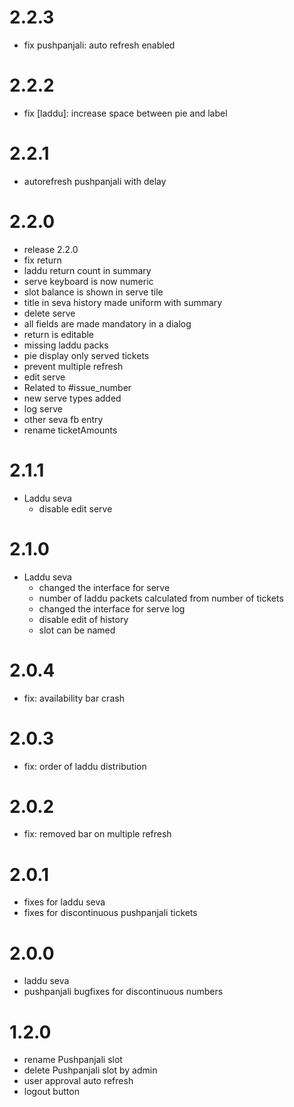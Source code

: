 # 2.2.3
- fix pushpanjali: auto refresh enabled

# 2.2.2
- fix [laddu]: increase space between pie and label

# 2.2.1
- autorefresh pushpanjali with delay

# 2.2.0
- release 2.2.0
- fix return
- laddu return count in summary
- serve keyboard is now numeric
- slot balance is shown in serve tile
- title in seva history made uniform with summary
- delete serve
- all fields are made mandatory in a dialog
- return is editable
- missing laddu packs
- pie display only served tickets
- prevent multiple refresh
- edit serve
- Related to #issue_number
- new serve types added
- log serve
- other seva fb entry
- rename ticketAmounts


# 2.1.1
- Laddu seva
    - disable edit serve

# 2.1.0
- Laddu seva
    - changed the interface for serve
    - number of laddu packets calculated from number of tickets
    - changed the interface for serve log
    - disable edit of history
    - slot can be named

# 2.0.4
- fix: availability bar crash

# 2.0.3
- fix: order of laddu distribution

# 2.0.2
- fix: removed bar on multiple refresh

# 2.0.1
- fixes for laddu seva
- fixes for discontinuous pushpanjali tickets

# 2.0.0
- laddu seva
- pushpanjali bugfixes for discontinuous numbers

# 1.2.0
- rename Pushpanjali slot
- delete Pushpanjali slot by admin
- user approval auto refresh
- logout button